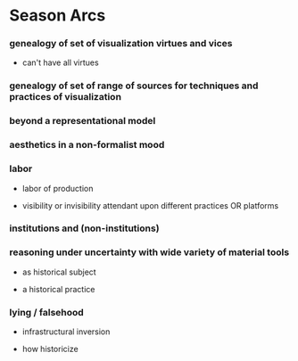 # Season Arcs 

### genealogy of set of visualization virtues and vices

  - can't have all virtues

### genealogy of set of range of sources for techniques and practices of visualization

### beyond a representational model

### aesthetics in a non-formalist mood

### labor 

- labor of production

- visibility or invisibility attendant upon different practices OR platforms

### institutions and (non-institutions)

### reasoning under uncertainty with wide variety of material tools

- as historical subject

- a historical practice

### lying / falsehood
  
  - infrastructural inversion
  
  - how historicize
